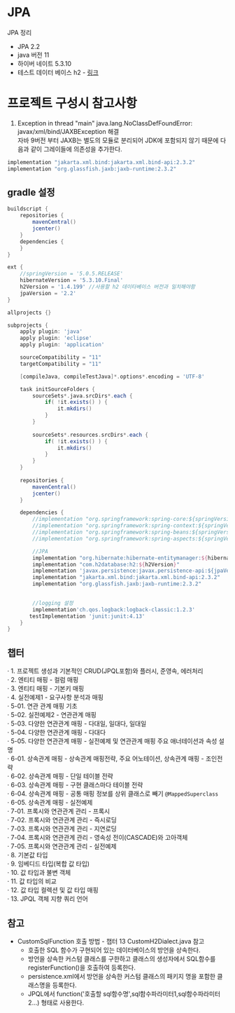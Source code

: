 # JPA

JPA 정리
* JPA 2.2
* java 버전 11
* 하이버 네이트 5.3.10
* 테스트 데이터 베이스 h2 - [링크](http://www.h2database.com/html/main.html)

# 프로젝트 구성시 참고사항
1. Exception in thread "main" java.lang.NoClassDefFoundError: javax/xml/bind/JAXBException 해결  
자바 9버전 부터 JAXB는 별도의 모듈로 분리되어 JDK에 포함되지 않기 때문에 다음과 같이 그레이들에 의존성을 추가한다.
```gradle
implementation "jakarta.xml.bind:jakarta.xml.bind-api:2.3.2"
implementation "org.glassfish.jaxb:jaxb-runtime:2.3.2"
```

## gradle 설정
```gradle
buildscript {
	repositories {
		mavenCentral()
		jcenter()
	}
	dependencies {
	}
}

ext {
    //springVersion = '5.0.5.RELEASE'
	hibernateVersion = '5.3.10.Final'
	h2Version = '1.4.199' //사용할 h2 데이타베이스 버전과 일치해야함 
	jpaVersion = '2.2'
}

allprojects {}

subprojects {
	apply plugin: 'java'
	apply plugin: 'eclipse'
	apply plugin: 'application'

	sourceCompatibility = "11"
	targetCompatibility = "11"

	[compileJava, compileTestJava]*.options*.encoding = 'UTF-8'

	task initSourceFolders {
		sourceSets*.java.srcDirs*.each {
			if( !it.exists() ) {
				it.mkdirs()
			}
		}
	 
		sourceSets*.resources.srcDirs*.each {
			if( !it.exists() ) {
				it.mkdirs()
			}
		}
	}
	
	repositories {
		mavenCentral()
		jcenter()
	}

	dependencies {
	    //implementation "org.springframework:spring-core:${springVersion}"
	    //implementation "org.springframework:spring-context:${springVersion}"
		//implementation "org.springframework:spring-beans:${springVersion}"
		//implementation "org.springframework:spring-aspects:${springVersion}"

		//JPA
		implementation "org.hibernate:hibernate-entitymanager:${hibernateVersion}"
		implementation "com.h2database:h2:${h2Version}"
		implementation 'javax.persistence:javax.persistence-api:${jpaVersion}'
		implementation "jakarta.xml.bind:jakarta.xml.bind-api:2.3.2"
    	implementation "org.glassfish.jaxb:jaxb-runtime:2.3.2"

	    
		//logging 설정 
		implementation'ch.qos.logback:logback-classic:1.2.3'
	   testImplementation 'junit:junit:4.13'
	}
}
```

## 챕터
· 1. 프로젝트 생성과 기본적인 CRUD(JPQL포함)와 플러시, 준영속, 에러처리  
· 2. 엔티티 매핑 - 컬럼 매핑  
· 3. 엔티티 매핑 - 기본키 매핑  
· 4. 실전예제1 - 요구사항 분석과 매핑  
· 5-01. 연관 관계 매핑 기초  
· 5-02. 실전예제2 - 연관관계 매핑  
· 5-03. 다양한 연관관계 매핑 - 다대일, 일대다, 일대일  
· 5-04. 다양한 연관관계 매핑 - 다대다  
· 5-05. 다양한 연관관계 매핑 - 실전예제 및 연관관계 매핑 주요 애너테이션과 속성 설명  
· 6-01. 상속관계 매핑 - 상속관계 매핑전략, 주요 어노테이션, 상속관계 매핑 - 조인전략  
· 6-02. 상속관계 매핑 - 단일 테이블 전략  
· 6-03. 상속관계 매핑 - 구현 클래스마다 테이블 전략  
· 6-04. 상속관계 매핑 - 공통 매핑 정보를 상위 클래스로 빼기 `@MappedSuperclass`  
· 6-05. 상속관계 매핑 - 실전예제  
· 7-01. 프록시와 연관관계 관리 - 프록시  
· 7-02. 프록시와 연관관계 관리 - 즉시로딩  
· 7-03. 프록시와 연관관계 관리 - 지연로딩  
· 7-04. 프록시와 연관관계 관리 - 영속성 전이(CASCADE)와 고아객체  
· 7-05. 프록시와 연관관계 관리 - 실전예제  
· 8. 기본값 타입  
· 9. 임베디드 타입(복합 값 타입)  
· 10. 값 타입과 불변 객체  
· 11. 값 타입의 비교  
· 12. 값 타입 컬렉션 및 값 타입 매핑  
· 13. JPQL 객체 지향 쿼리 언어  

## 참고
 - CustomSqlFunction 호출 방법 - 챕터 13 CustomH2Dialect.java 참고
    - 호출한 SQL 함수가 구현되어 있는 데이터베이스의 방언을 상속한다.
    - 방언을 상속한 커스텀 클래스를 구한하고 클래스의 생성자에서 SQL함수를 registerFunction()을 호출하여 등록한다.
    - persistence.xml에서 방언을 상속한 커스텀 클래스의 패키지 명을 포함한 클래스명을 등록한다.
    - JPQL에서 function('호출할 sql함수명',sql함수파라미터1,sql함수파라미터2...) 형태로 사용한다.